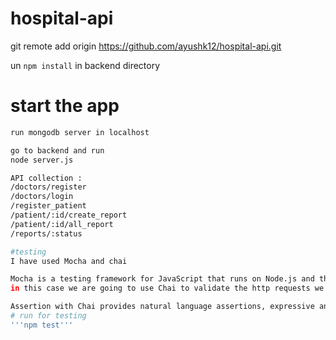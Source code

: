 # hospital-api

git remote add origin https://github.com/ayushk12/hospital-api.git

un `npm install` in backend directory

# start the app

```bash
run mongodb server in localhost

go to backend and run
node server.js

API collection :
/doctors/register
/doctors/login
/register_patient
/patient/:id/create_report
/patient/:id/all_report
/reports/:status

#testing
I have used Mocha and chai

Mocha is a testing framework for JavaScript that runs on Node.js and the browser. You can use any assertion library, 
in this case we are going to use Chai to validate the http requests we make against our ExpressJS Restful API.

Assertion with Chai provides natural language assertions, expressive and readable style. Chai provides three assertion styles: Should, Expect and Assert.
# run for testing
'''npm test'''
